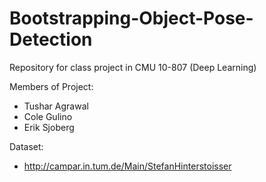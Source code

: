 # Bootstrapping-Object-Pose-Detection
Repository for class project in CMU 10-807 (Deep Learning)

Members of Project:
* Tushar Agrawal
* Cole Gulino
* Erik Sjoberg

Dataset:
* http://campar.in.tum.de/Main/StefanHinterstoisser
